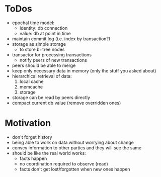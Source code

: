 # ToDos
- epochal time model:
    - identity: db connection
    - value: db at point in time
- maintain commit log (i.e. index by transaction?)
- storage as simple storage
    - to store b+tree nodes
- transactor for processing transactions
    - notify peers of new transactions
- peers should be able to merge
- keep only necessary data in memory (only the stuff you asked about)
- hierarchical retrieval of data:
    1. local cache
    2. memcache
    3. storage
- storage can be read by peers directly
- compact current db value (remove overridden ones)

# Motivation
- don't forget history
- being able to work on data without worrying about change
- convey information to other parties and they will see the same
- should be like the real world works:
    - facts happen
    - no coordination required to observe (read)
    - facts don't get lost/forgotten when new ones happen

